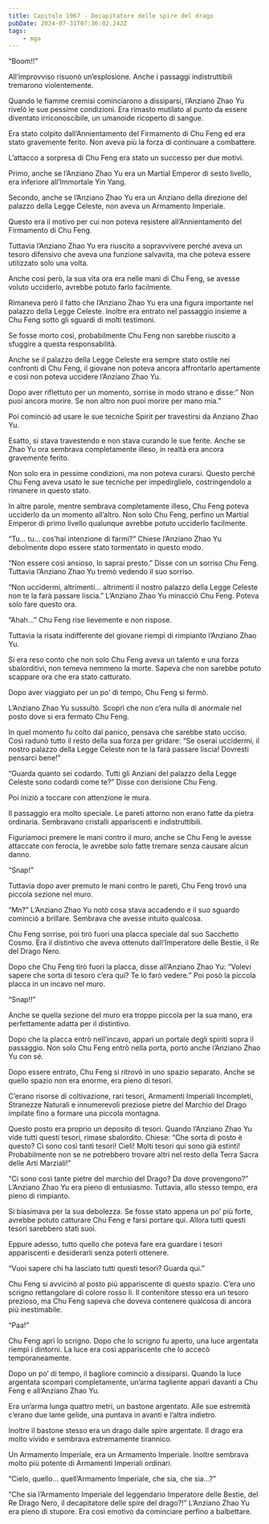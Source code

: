 ```yaml
---
title: Capitolo 1967 - Decapitatore delle spire del drago
pubDate: 2024-07-31T07:36:02.242Z
tags:
    - mga
---
```



“Boom!!”

All’improvviso risuonò un’esplosione. Anche i passaggi indistruttibili tremarono violentemente.

Quando le fiamme cremisi cominciarono a dissiparsi, l’Anziano Zhao Yu rivelò le sue pessime condizioni. Era rimasto mutilato al punto da essere diventato irriconoscibile, un umanoide ricoperto di sangue.

Era stato colpito dall’Annientamento del Firmamento di Chu Feng ed era stato gravemente ferito. Non aveva più la forza di continuare a combattere.

L’attacco a sorpresa di Chu Feng era stato un successo per due motivi.

Primo, anche se l’Anziano Zhao Yu era un Martial Emperor di sesto livello, era inferiore all’Immortale Yin Yang.

Secondo, anche se l’Anziano Zhao Yu era un Anziano della direzione del palazzo della Legge Celeste, non aveva un Armamento Imperiale.

Questo era il motivo per cui non poteva resistere all’Annientamento del Firmamento di Chu Feng.

Tuttavia l’Anziano Zhao Yu era riuscito a sopravvivere perché aveva un tesoro difensivo che aveva una funzione salvavita, ma che poteva essere utilizzato solo una volta.

Anche così però, la sua vita ora era nelle mani di Chu Feng, se avesse voluto ucciderlo, avrebbe potuto farlo facilmente.

Rimaneva però il fatto che l’Anziano Zhao Yu era una figura importante nel palazzo della Legge Celeste. Inoltre era entrato nel passaggio insieme a Chu Feng sotto gli sguardi di molti testimoni.

Se fosse morto così, probabilmente Chu Feng non sarebbe riuscito a sfuggire a questa responsabilità.

Anche se il palazzo della Legge Celeste era sempre stato ostile nei confronti di Chu Feng, il giovane non poteva ancora affrontarlo apertamente e così non poteva uccidere l’Anziano Zhao Yu.

Dopo aver riflettuto per un momento, sorrise in modo strano e disse:” Non puoi ancora morire. Se non altro non puoi morire per mano mia.”

Poi cominciò ad usare le sue tecniche Spirit per travestirsi da Anziano Zhao Yu.

Esatto, si stava travestendo e non stava curando le sue ferite. Anche se Zhao Yu ora sembrava completamente illeso, in realtà era ancora gravemente ferito.

Non solo era in pessime condizioni, ma non poteva curarsi. Questo perché Chu Feng aveva usato le sue tecniche per impedirglielo, costringendolo a rimanere in questo stato.

In altre parole, mentre sembrava completamente illeso, Chu Feng poteva ucciderlo da un momento all’altro. Non solo Chu Feng, perfino un Martial Emperor di primo livello qualunque avrebbe potuto ucciderlo facilmente.

“Tu… tu… cos’hai intenzione di farmi?” Chiese l’Anziano Zhao Yu debolmente dopo essere stato tormentato in questo modo.

“Non essere così ansioso, lo saprai presto.” Disse con un sorriso Chu Feng. Tuttavia l’Anziano Zhao Yu tremò vedendo il suo sorriso.

“Non uccidermi, altrimenti… altrimenti il nostro palazzo della Legge Celeste non te la farà passare liscia.” L’Anziano Zhao Yu minacciò Chu Feng. Poteva solo fare questo ora.

“Ahah…” Chu Feng rise lievemente e non rispose.

Tuttavia la risata indifferente del giovane riempì di rimpianto l’Anziano Zhao Yu.

Si era reso conto che non solo Chu Feng aveva un talento e una forza sbalorditivi, non temeva nemmeno la morte. Sapeva che non sarebbe potuto scappare ora che era stato catturato.

Dopo aver viaggiato per un po’ di tempo, Chu Feng si fermò.

L’Anziano Zhao Yu sussultò. Scoprì che non c’era nulla di anormale nel posto dove si era fermato Chu Feng.

In quel momento fu colto dal panico, pensava che sarebbe stato ucciso. Così radunò tutto il resto della sua forza per gridare: “Se oserai uccidermi, il nostro palazzo della Legge Celeste non te la farà passare liscia! Dovresti pensarci bene!”

“Guarda quanto sei codardo. Tutti gli Anziani del palazzo della Legge Celeste sono codardi come te?” Disse con derisione Chu Feng.

Poi iniziò a toccare con attenzione le mura.

Il passaggio era molto speciale. Le pareti attorno non erano fatte da pietra ordinaria. Sembravano cristalli appariscenti e indistruttibili.

Figuriamoci premere le mani contro il muro, anche se Chu Feng le avesse attaccate con ferocia, le avrebbe solo fatte tremare senza causare alcun danno.

“Snap!”

Tuttavia dopo aver premuto le mani contro le pareti, Chu Feng trovò una piccola sezione nel muro.

“Mn?” L’Anziano Zhao Yu notò cosa stava accadendo e il suo sguardo cominciò a brillare. Sembrava che avesse intuito qualcosa.

Chu Feng sorrise, poi tirò fuori una placca speciale dal suo Sacchetto Cosmo. Era il distintivo che aveva ottenuto dall’Imperatore delle Bestie, il Re del Drago Nero.

Dopo che Chu Feng tirò fuori la placca, disse all’Anziano Zhao Yu: “Volevi sapere che sorta di tesoro c’era qui? Te lo farò vedere.” Poi posò la piccola placca in un incavo nel muro.

“Snap!!”

Anche se quella sezione del muro era troppo piccola per la sua mano, era perfettamente adatta per il distintivo.

Dopo che la placca entrò nell’incavo, apparì un portale degli spiriti sopra il passaggio. Non solo Chu Feng entrò nella porta, portò anche l’Anziano Zhao Yu con sé.

Dopo essere entrato, Chu Feng si ritrovò in uno spazio separato. Anche se quello spazio non era enorme, era pieno di tesori.

C’erano risorse di coltivazione, rari tesori, Armamenti Imperiali Incompleti, Stranezze Naturali e innumerevoli preziose pietre del Marchio del Drago impilate fino a formare una piccola montagna.

Questo posto era proprio un deposito di tesori. Quando l’Anziano Zhao Yu vide tutti questi tesori, rimase sbalordito. Chiese: “Che sorta di posto è questo? Ci sono così tanti tesori! Cieli! Molti tesori qui sono già estinti! Probabilmente non se ne potrebbero trovare altri nel resto della Terra Sacra delle Arti Marziali!”

“Ci sono così tante pietre del marchio del Drago? Da dove provengono?” L’Anziano Zhao Yu era pieno di entusiasmo. Tuttavia, allo stesso tempo, era pieno di rimpianto.

Si biasimava per la sua debolezza. Se fosse stato appena un po’ più forte, avrebbe potuto catturare Chu Feng e farsi portare qui. Allora tutti questi tesori sarebbero stati suoi.

Eppure adesso, tutto quello che poteva fare era guardare i tesori appariscenti e desiderarli senza poterli ottenere.

“Vuoi sapere chi ha lasciato tutti questi tesori? Guarda qui.”

Chu Feng si avvicinò al posto più appariscente di questo spazio. C’era uno scrigno rettangolare di colore rosso lì. Il contenitore stesso era un tesoro prezioso, ma Chu Feng sapeva che doveva contenere qualcosa di ancora più inestimabile.

“Paa!”

Chu Feng aprì lo scrigno. Dopo che lo scrigno fu aperto, una luce argentata riempì i dintorni. La luce era così appariscente che lo accecò temporaneamente.

Dopo un po’ di tempo, il bagliore cominciò a dissiparsi. Quando la luce argentata scomparì completamente, un’arma tagliente apparì davanti a Chu Feng e all’Anziano Zhao Yu.

Era un’arma lunga quattro metri, un bastone argentato. Alle sue estremità c’erano due lame gelide, una puntava in avanti e l’altra indietro.

Inoltre il bastone stesso era un drago dalle spire argentate. Il drago era molto vivido e sembrava estremamente tirannico.

Un Armamento Imperiale, era un Armamento Imperiale. Inoltre sembrava molto più potente di Armamenti Imperiali ordinari.

“Cielo, quello… quell’Armamento Imperiale, che sia, che sia…?”

“Che sia l’Armamento Imperiale del leggendario Imperatore delle Bestie, del Re Drago Nero, il decapitatore delle spire del drago?!” L’Anziano Zhao Yu era pieno di stupore. Era così emotivo da cominciare perfino a balbettare.


